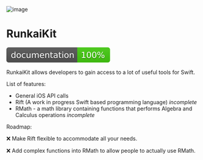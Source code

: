 ![image](https://github.com/1105420698/RunkaiKit/raw/master/cover.png)
# RunkaiKit

![badge](docs/badge.svg)

RunkaiKit allows developers to gain access to a lot of useful tools for Swift. 

List of features:
- General iOS API calls
- Rift (A work in progress Swift based programming language) _incomplete_
- RMath - a math library containing functions that performs Algebra and Calculus operations _incomplete_

Roadmap:

:x: Make Rift flexible to accommodate all your needs.

:x: Add complex functions into RMath to allow people to actually use RMath.
